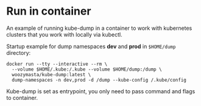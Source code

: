 # Run in container

An example of running kube-dump in a container to work with kubernetes clusters that you work with locally via kubectl.

Startup example for dump namespaces **dev** and **prod** in `$HOME/dump` directory:

```shell
docker run --tty --interactive --rm \
  --volume $HOME/.kube:/.kube --volume $HOME/dump:/dump \
  woozymasta/kube-dump:latest \
  dump-namespaces -n dev,prod -d /dump --kube-config /.kube/config
```

Kube-dump is set as entrypoint, you only need to pass command and flags to container.

